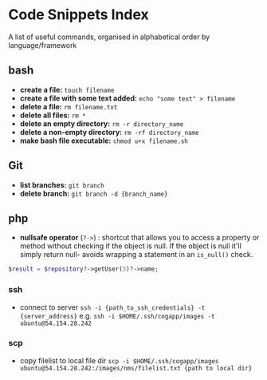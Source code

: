 # Code Snippets Index

A list of useful commands, organised in alphabetical order by language/framework

## bash

- **create a file:** `touch filename`
- **create a file with some text added:** `echo "some text" > filename`
- **delete a file:** `rm filename.txt`
- **delete all files:** `rm *`
- **delete an empty directory:** `rm -r directory_name`
- **delete a non-empty directory:** `rm -rf directory_name`
- **make bash file executable:** `chmod u+x filename.sh`

## Git

- **list branches:** `git branch`
- **delete branch:** `git branch -d {branch_name}`

## php

- **nullsafe operator** (`?->`) : shortcut that allows you to access a property or method without checking if the object is null. If the object is null it'll simply return null- avoids wrapping a statement in an `is_null()` check.

```php
$result = $repository?->getUser(5)?->name;
```

### ssh

- connect to server `ssh -i {path_to_ssh_credentials} -t {server_address}` e.g. `ssh -i $HOME/.ssh/cogapp/images -t ubuntu@54.154.28.242`

### scp

- copy filelist to local file dir `scp -i $HOME/.ssh/cogapp/images ubuntu@54.154.28.242:/images/nms/filelist.txt {path to local dir}`
